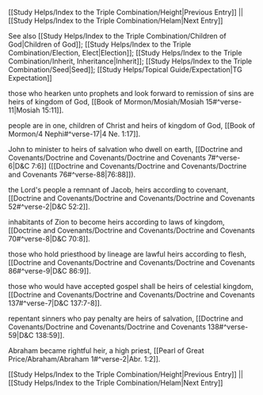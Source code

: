 [[Study Helps/Index to the Triple Combination/Height|Previous Entry]]  ||  [[Study Helps/Index to the Triple Combination/Helam|Next Entry]]

 See also [[Study Helps/Index to the Triple Combination/Children of God|Children of God]]; [[Study Helps/Index to the Triple Combination/Election, Elect|Election]]; [[Study Helps/Index to the Triple Combination/Inherit, Inheritance|Inherit]]; [[Study Helps/Index to the Triple Combination/Seed|Seed]]; [[Study Helps/Topical Guide/Expectation|TG Expectation]]

 those who hearken unto prophets and look forward to remission of sins are heirs of kingdom of God, [[Book of Mormon/Mosiah/Mosiah 15#^verse-11|Mosiah 15:11]].

 people are in one, children of Christ and heirs of kingdom of God, [[Book of Mormon/4 Nephi#^verse-17|4 Ne. 1:17]].

 John to minister to heirs of salvation who dwell on earth, [[Doctrine and Covenants/Doctrine and Covenants/Doctrine and Covenants 7#^verse-6|D&C 7:6]] ([[Doctrine and Covenants/Doctrine and Covenants/Doctrine and Covenants 76#^verse-88|76:88]]).

 the Lord's people a remnant of Jacob, heirs according to covenant, [[Doctrine and Covenants/Doctrine and Covenants/Doctrine and Covenants 52#^verse-2|D&C 52:2]].

 inhabitants of Zion to become heirs according to laws of kingdom, [[Doctrine and Covenants/Doctrine and Covenants/Doctrine and Covenants 70#^verse-8|D&C 70:8]].

 those who hold priesthood by lineage are lawful heirs according to flesh, [[Doctrine and Covenants/Doctrine and Covenants/Doctrine and Covenants 86#^verse-9|D&C 86:9]].

 those who would have accepted gospel shall be heirs of celestial kingdom, [[Doctrine and Covenants/Doctrine and Covenants/Doctrine and Covenants 137#^verse-7|D&C 137:7-8]].

 repentant sinners who pay penalty are heirs of salvation, [[Doctrine and Covenants/Doctrine and Covenants/Doctrine and Covenants 138#^verse-59|D&C 138:59]].

 Abraham became rightful heir, a high priest, [[Pearl of Great Price/Abraham/Abraham 1#^verse-2|Abr. 1:2]].

[[Study Helps/Index to the Triple Combination/Height|Previous Entry]]  ||  [[Study Helps/Index to the Triple Combination/Helam|Next Entry]]